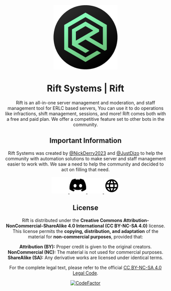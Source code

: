 <p align="center">
    <img src="assets/riftlogo.png" alt="Rift Systems Logo" width="200" length="200"/>
</p>

<h1 align="center">Rift Systems | Rift</h1>

<p align="center">Rift is an all-in-one server management and moderation, and staff management tool for ERLC based servers, You can use it to do operations like infractions, shift management, sessions, and more! Rift comes both with a free and paid plan. We offer a competitive feature set to other bots in the community.</p>

<h2 align="center">Important Information</h2>

<p align="center">Rift Systems was created by <a href="https://github.com/orgs/Rift-Systems/people/NickDerry2023">@NickDerry2023</a> and <a href="https://github.com/orgs/Rift-Systems/people/JustDizo">@JustDizo</a> to help the community with automation solutions to make server and staff management easier to work with. We saw a need to help the community and decided to act on filling that need.</p>

<p align="center">
    <a href="https://discord.gg/EPaU5aWqCU#gh-dark-mode-only">
        <img src="assets/discordLight.svg" alt="Discord"/>
    </a>
    <a href="https://discord.gg/EPaU5aWqCU#gh-light-mode-only">
        <img src="assets/discordDark.svg" alt="Discord"/>
    </a>
    <a href="https://riftsystems.xyz/#gh-dark-mode-only">
        <img src="assets/websiteLight.svg" alt="Website"/>
    </a>
    <a href="https://riftsystems.xyz/#gh-light-mode-only">
        <img src="assets/websiteDark.svg" alt="Website"/>
    </a>
</p>

<h2 align="center">License</h2>

<p align="center">
    Rift is distributed under the <strong>Creative Commons Attribution-NonCommercial-ShareAlike 4.0 International (CC BY-NC-SA 4.0)</strong> license.
    This license permits the <strong>copying, distribution, and adaptation</strong> of the material for <strong>non-commercial purposes</strong>, provided that:<br>
</p>

<p align="center">
    <strong>Attribution (BY):</strong> Proper credit is given to the original creators.<br>
    <strong>NonCommercial (NC):</strong> The material is not used for commercial purposes.<br>
    <strong>ShareAlike (SA):</strong> Any derivative works are licensed under identical terms.<br>
</p>

<p align="center">
    For the complete legal text, please refer to the official 
    <a href="https://creativecommons.org/licenses/by-nc-sa/4.0/legalcode" target="_blank">CC BY-NC-SA 4.0 Legal Code</a>.
</p>

<p align="center">
  <a href="https://www.codefactor.io/repository/github/rift-systems/rift/">
    <img src="https://www.codefactor.io/repository/github/rift-systems/rift/badge" alt="CodeFactor"/>
  </a>
</p>
